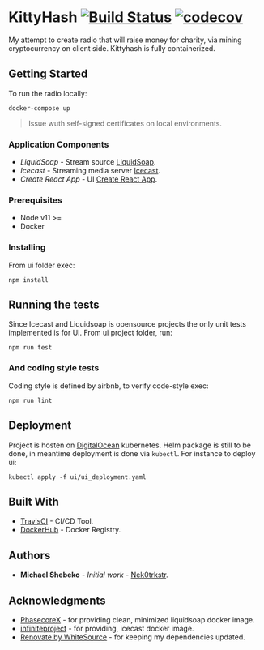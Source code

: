 # KittyHash [![Build Status](https://travis-ci.org/Nek0trkstr/KittyHash.svg?branch=master)](https://travis-ci.org/Nek0trkstr/KittyHash) [![codecov](https://codecov.io/gh/Nek0trkstr/KittyHash/branch/master/graph/badge.svg?token=bnGgfoRMcD)](https://codecov.io/gh/Nek0trkstr/KittyHash)

My attempt to create radio that will raise money for charity, via mining cryptocurrency on client side.
Kittyhash is fully containerized. 

## Getting Started

To run the radio locally: 
```
docker-compose up
```
> Issue wuth self-signed certificates on local environments.

### Application Components

* *LiquidSoap* - Stream source [LiquidSoap](https://www.liquidsoap.info/).
* *Icecast* - Streaming media server [Icecast](http://icecast.org/).
* *Create React App* - UI [Create React App](https://github.com/facebookincubator/create-react-app).

### Prerequisites

 * Node v11 >=
 * Docker

### Installing

From ui folder exec:

```
npm install
```

## Running the tests

Since Icecast and Liquidsoap is opensource projects the only unit tests implemented is for UI.
From ui project folder, run:

```
npm run test
```

### And coding style tests

Coding style is defined by airbnb, to verify code-style exec:

```
npm run lint
```

## Deployment

Project is hosten on [DigitalOcean](https://www.digitalocean.com/) kubernetes.
Helm package is still to be done, in meantime deployment is done via `kubectl`.
For instance to deploy ui:

```
kubectl apply -f ui/ui_deployment.yaml
```

## Built With

* [TravisCI](https://travis-ci.org/) - CI/CD Tool.
* [DockerHub](https://hub.docker.com/) - Docker Registry.

## Authors

* **Michael Shebeko** - *Initial work* - [Nek0trkstr](https://github.com/Nek0trkstr).

## Acknowledgments

* [PhasecoreX](https://github.com/PhasecoreX/) - for providing clean, minimized liquidsoap docker image.
* [infiniteproject](https://github.com/infiniteproject) - for providing, icecast docker image.
* [Renovate by WhiteSource](https://renovate.whitesourcesoftware.com/) - for keeping my dependencies updated.
